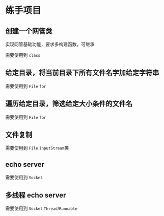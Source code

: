 # 练手项目

## 创建一个网管类
实现网管基础功能，要求多构建函数，可继承

需要使用到 `class`

## 给定目录，将当前目录下所有文件名字加给定字符串
需要使用到 `File` `for`

## 遍历给定目录，筛选给定大小条件的文件名
需要使用到 `File` `for`

## 文件复制
需要使用到 `File` `inputStream`类

## echo server
需要使用到 `Socket`

## 多线程 echo server
需要使用到 `Socket` `Thread`/`Runnable`
